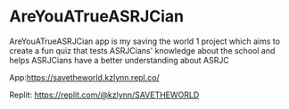 # AreYouATrueASRJCian

AreYouATrueASRJCian app is my saving the world 1 project which aims to create a fun quiz that tests ASRJCians' knowledge about the school and helps ASRJCians have a better understanding about ASRJC

App:https://savetheworld.kzlynn.repl.co/

Replit: https://replit.com/@kzlynn/SAVETHEWORLD
